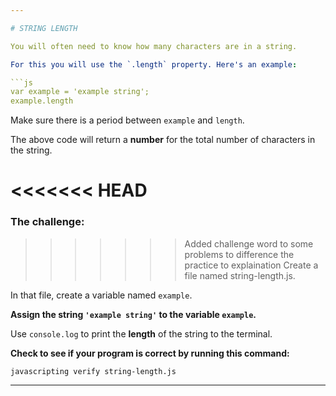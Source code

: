 ```yaml
---

# STRING LENGTH

You will often need to know how many characters are in a string.

For this you will use the `.length` property. Here's an example:

```js
var example = 'example string';
example.length
```

Make sure there is a period between `example` and `length`.

The above code will return a **number** for the total number of characters in the string.

<<<<<<< HEAD
=======
### The challenge:

>>>>>>> Added challenge word to some problems to difference the practice to explaination
Create a file named string-length.js.

In that file, create a variable named `example`.

**Assign the string `'example string'` to the variable `example`.**

Use `console.log` to print the **length** of the string to the terminal.

**Check to see if your program is correct by running this command:**

`javascripting verify string-length.js`

---
```

